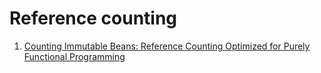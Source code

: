 # Reference counting

1. [Counting Immutable Beans: Reference Counting Optimized for Purely Functional Programming](https://arxiv.org/abs/1908.05647)


